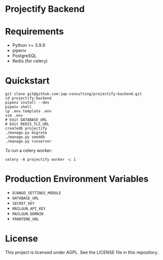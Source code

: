 # Projectify Backend

# Requirements

- Python >= 3.9.9
- pipenv
- PostgreSQL
- Redis (for celery)

# Quickstart

```
git clone git@github.com:jwp-consulting/projectify-backend.git
cd projectify-backend
pipenv install --dev
pipenv shell
cp .env.template .env
vim .env
# Edit DATABASE_URL
# Edit REDIS_TLS_URL
createdb projectify
./manage.py migrate
./manage.py seeddb
./manage.py runserver
```

To run a celery worker:

`celery -A projectify worker -c 1`

# Production Environment Variables

- `DJANGO_SETTINGS_MODULE`
- `DATABASE_URL`
- `SECRET_KEY`
- `MAILGUN_API_KEY`
- `MAILGUN_DOMAIN`
- `FRONTEND_URL`

# License

This project is licensed under AGPL. See the LICENSE file in this repository.
